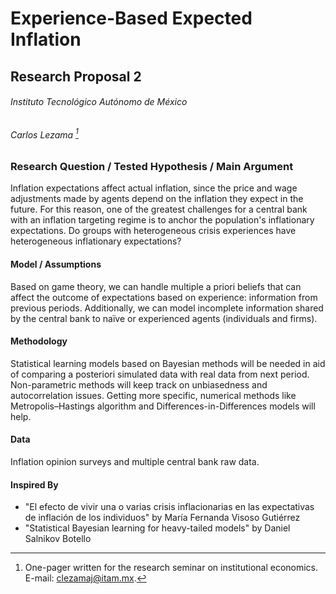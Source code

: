 # Experience-Based Expected Inflation

## Research Proposal 2

###### Instituto Tecnológico Autónomo de México

###### Carlos Lezama [^\*]

### Research Question / Tested Hypothesis / Main Argument

Inflation expectations affect actual inflation, since the price and wage adjustments made by agents depend on the inflation they expect in the future. For this reason, one of the greatest challenges for a central bank with an inflation targeting regime is to anchor the population's inflationary expectations. Do groups with heterogeneous crisis experiences have heterogeneous inflationary expectations?

#### Model / Assumptions

Based on game theory, we can handle multiple a priori beliefs that can affect the outcome of expectations based on experience: information from previous periods. Additionally, we can model incomplete information shared by the central bank to naïve or experienced agents (individuals and firms).

#### Methodology

Statistical learning models based on Bayesian methods will be needed in aid of comparing a posteriori simulated data with real data from next period. Non-parametric methods will keep track on unbiasedness and autocorrelation issues. Getting more specific, numerical methods like Metropolis–Hastings algorithm and Differences-in-Differences models will help.

#### Data

Inflation opinion surveys and multiple central bank raw data.

#### Inspired By

- "El efecto de vivir una o varias crisis inflacionarias en las expectativas de inflación de los individuos" by María Fernanda Visoso Gutiérrez
- "Statistical Bayesian learning for heavy-tailed models" by Daniel Salnikov Botello

[^\*]: One-pager written for the research seminar on institutional economics. E-mail: [clezamaj@itam.mx](mailto:clezamaj@itam.mx).
